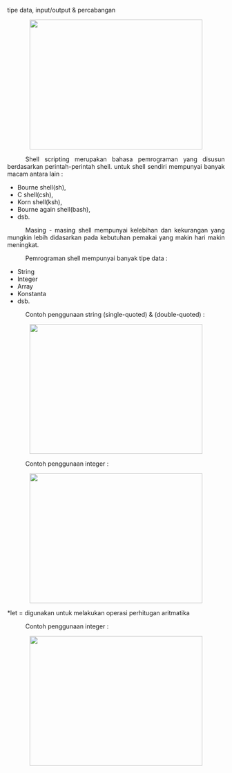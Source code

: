 tipe data, input/output & percabangan

<p align="center"><img src="https://i.imgur.com/Pc85SYF.jpg" width=400 height=300></p>
<p align=justify>&emsp;&emsp;&emsp;Shell scripting merupakan bahasa pemrograman yang disusun berdasarkan perintah-perintah shell. untuk shell sendiri mempunyai banyak macam antara lain :</p>

- Bourne shell(sh),
- C shell(csh),
- Korn shell(ksh),
- Bourne again shell(bash),
- dsb.

<p align=justify>&emsp;&emsp;&emsp;Masing - masing shell mempunyai kelebihan dan kekurangan yang mungkin lebih didasarkan pada kebutuhan pemakai yang makin hari makin meningkat.</p>
<p align=justify>&emsp;&emsp;&emsp;Pemrograman shell mempunyai banyak tipe data :</p>

- String
- Integer
- Array
- Konstanta
- dsb.
<p align=justify>&emsp;&emsp;&emsp;Contoh penggunaan string (single-quoted) & (double-quoted) :
<p align="center"><img src="https://i.imgur.com/LaMFtno.jpg" width=400 height=300></p>
<p align=justify>&emsp;&emsp;&emsp;Contoh penggunaan integer :
<p align="center"><img src="https://i.imgur.com/PDAHr6c.jpg" width=400 height=300></p>
*let = digunakan untuk melakukan operasi perhitugan aritmatika
<p align=justify>&emsp;&emsp;&emsp;Contoh penggunaan integer :
<p align="center"><img src="https://i.imgur.com/AFJVtU2.jpg" width=400 height=300></p>

